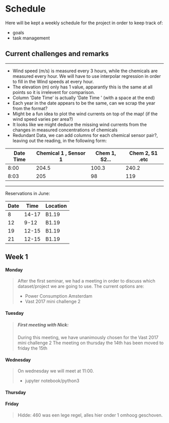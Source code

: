 
# Schedule
Here will be kept a weekly schedule for the project in order to keep track of:
- goals
- task management

## Current challenges and remarks

-----

- Wind speed (m/s) is measured every 3 hours, while the chemicals are measured every hour. We will have to use interpolar regression in order to fill in the Wind speeds at every hour.
- The elevation (m) only has 1 value, apparantly this is the same at all points so it is irrelevent for comparison.
- Column 'Date Time' is actually 'Date Time ' (with a space at the end)
- Each year in the date appears to be the same, can we scrap the year from the format?
- Might be a fun idea to plot the wind currents on top of the map! (if the wind speed varies per area?)
- It looks like we might deduce the missing wind currents from the changes in measured concentrations of chemicals
- Redundant Data, we can add columns for each chemical sensor pair?, leaving out the reading, in the following form:

Date Time | Chemical 1 , Sensor 1 | Chem 1, S2... | Chem 2, S1 .etc
--- | --- | --- | ---
8:00 | 204.5 | 100.3 | 240.2
8:03 | 205 | 98 | 119

------
Reservations in June:

Date | Time | Location
---- | ---- | ----
8 | 14-17 | B1.19
12 | 9-12 | B1.19
19 | 12-15 | B1.19
21 | 12-15 | B1.19

## Week 1

#### Monday
> After the first seminar, we had a meeting in order to discuss which dataset/project we are going to use.
> The current options are:
>  - Power Consumption Amsterdam
>  - Vast 2017 mini challenge 2

#### Tuesday
> ##### First meeting with Nick:
> During this meeting, we have unanimously chosen for the Vast 2017 mini challenge 2
> The meeting on thursday the 14th has been moved to friday the 15th

#### Wednesday
> On wednesday we will meet at 11:00.
> - jupyter notebook/python3
#### Thursday
#### Friday
> Hidde: 460 was een lege regel, alles hier onder 1 omhoog geschoven.
